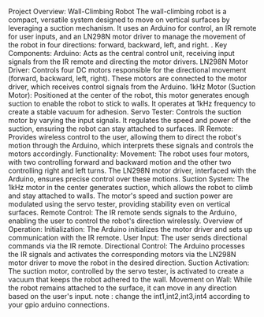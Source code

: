 Project Overview: Wall-Climbing Robot
The wall-climbing robot is a compact, versatile system designed to move on vertical surfaces by leveraging a suction mechanism. It uses an Arduino for control, an IR remote for user inputs, and an LN298N motor driver to manage the movement of the robot in four directions: forward, backward, left, and right.
.
Key Components:
Arduino: Acts as the central control unit, receiving input signals from the IR remote and directing the motor drivers.
LN298N Motor Driver: Controls four DC motors responsible for the directional movement (forward, backward, left, right). These motors are connected to the motor driver, which receives control signals from the Arduino.
1kHz Motor (Suction Motor): Positioned at the center of the robot, this motor generates enough suction to enable the robot to stick to walls. It operates at 1kHz frequency to create a stable vacuum for adhesion.
Servo Tester: Controls the suction motor by varying the input signals. It regulates the speed and power of the suction, ensuring the robot can stay attached to surfaces.
IR Remote: Provides wireless control to the user, allowing them to direct the robot's motion through the Arduino, which interprets these signals and controls the motors accordingly.
Functionality:
Movement: The robot uses four motors, with two controlling forward and backward motion and the other two controlling right and left turns. The LN298N motor driver, interfaced with the Arduino, ensures precise control over these motions.
Suction System: The 1kHz motor in the center generates suction, which allows the robot to climb and stay attached to walls. The motor's speed and suction power are modulated using the servo tester, providing stability even on vertical surfaces.
Remote Control: The IR remote sends signals to the Arduino, enabling the user to control the robot's direction wirelessly.
Overview of Operation:
Initialization: The Arduino initializes the motor driver and sets up communication with the IR remote.
User Input: The user sends directional commands via the IR remote.
Directional Control: The Arduino processes the IR signals and activates the corresponding motors via the LN298N motor driver to move the robot in the desired direction.
Suction Activation: The suction motor, controlled by the servo tester, is activated to create a vacuum that keeps the robot adhered to the wall.
Movement on Wall: While the robot remains attached to the surface, it can move in any direction based on the user's input.
note : change the int1,int2,int3,int4 according to your gpio arduino connections.
